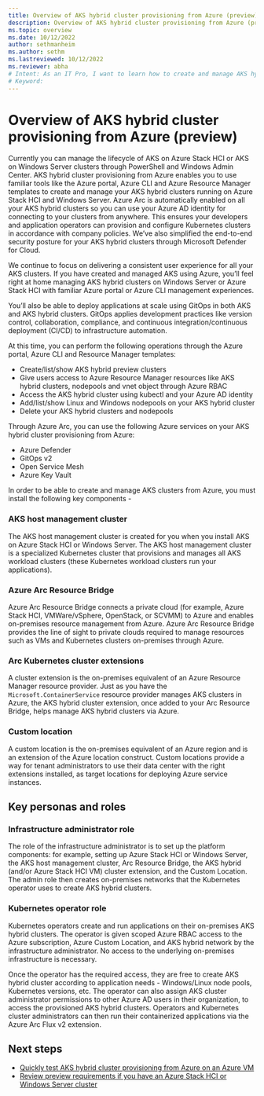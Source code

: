 ```yaml
---
title: Overview of AKS hybrid cluster provisioning from Azure (preview)
description: Overview of AKS hybrid cluster provisioning from Azure (preview)
ms.topic: overview
ms.date: 10/12/2022
author: sethmanheim
ms.author: sethm 
ms.lastreviewed: 10/12/2022
ms.reviewer: abha
# Intent: As an IT Pro, I want to learn how to create and manage AKS hybrid clusters on-premises from Azure
# Keyword: 
---
```


# Overview of AKS hybrid cluster provisioning from Azure (preview)

Currently you can manage the lifecycle of AKS on Azure Stack HCI or AKS on Windows Server clusters through PowerShell and Windows Admin Center. AKS hybrid cluster provisioning from Azure enables you to use familiar tools like the Azure portal, Azure CLI and Azure Resource Manager templates to create and manage your AKS hybrid clusters running on Azure Stack HCI and Windows Server. Azure Arc is automatically enabled on all your AKS hybrid clusters so you can use your Azure AD identity for connecting to your clusters from anywhere. This ensures your developers and application operators can provision and configure Kubernetes clusters in accordance with company policies. We’ve also simplified the end-to-end security posture for your AKS hybrid clusters through Microsoft Defender for Cloud.  

We continue to focus on delivering a consistent user experience for all your AKS clusters. If you have created and managed AKS using Azure, you’ll feel right at home managing AKS hybrid clusters on Windows Server or Azure Stack HCI with familiar Azure portal or Azure CLI management experiences. 

You’ll also be able to deploy applications at scale using GitOps in both AKS and AKS hybrid clusters. GitOps applies development practices like version control, collaboration, compliance, and continuous integration/continuous deployment (CI/CD) to infrastructure automation. 

At this time, you can perform the following operations through the Azure portal, Azure CLI and Resource Manager templates:

- Create/list/show AKS hybrid preview clusters
- Give users access to Azure Resource Manager resources like AKS hybrid clusters, nodepools and vnet object through Azure RBAC 
- Access the AKS hybrid cluster using kubectl and your Azure AD identity
- Add/list/show Linux and Windows nodepools on your AKS hybrid cluster
- Delete your AKS hybrid clusters and nodepools 

Through Azure Arc, you can use the following Azure services on your AKS hybrid cluster provisioning from Azure:

- Azure Defender
- GitOps v2
- Open Service Mesh
- Azure Key Vault

In order to be able to create and manage AKS clusters from Azure, you must install the following key components -

### AKS host management cluster

The AKS host management cluster is created for you when you install AKS on Azure Stack HCI or Windows Server. The AKS host management cluster is a specialized Kubernetes cluster that provisions and manages all AKS workload clusters (these Kubernetes workload clusters run your applications). 

### Azure Arc Resource Bridge

Azure Arc Resource Bridge connects a private cloud (for example, Azure Stack HCI, VMWare/vSphere, OpenStack, or SCVMM) to Azure and enables on-premises resource management from Azure. Azure Arc Resource Bridge provides the line of sight to private clouds required to manage resources such as VMs and Kubernetes clusters on-premises through Azure. 

### Arc Kubernetes cluster extensions

A cluster extension is the on-premises equivalent of an Azure Resource Manager resource provider. Just as you have the `Microsoft.ContainerService` resource provider  manages AKS clusters in Azure, the AKS hybrid cluster extension, once added to your Arc Resource Bridge, helps manage AKS hybrid clusters via Azure.

### Custom location

A custom location is the on-premises equivalent of an Azure region and is an extension of the Azure location construct. Custom locations provide a way for tenant administrators to use their data center with the right extensions installed, as target locations for deploying Azure service instances.

## Key personas and roles

### Infrastructure administrator role

The role of the infrastructure administrator is to set up the platform components: for example, setting up Azure Stack HCI or Windows Server, the AKS host management cluster, Arc Resource Bridge, the AKS hybrid (and/or Azure Stack HCI VM) cluster extension, and the Custom Location. The admin role then creates on-premises networks that the Kubernetes operator uses to create AKS hybrid clusters. 

### Kubernetes operator role

Kubernetes operators create and run applications on their on-premises AKS hybrid clusters. The operator is given scoped Azure RBAC access to the Azure subscription, Azure Custom Location, and AKS hybrid network by the infrastructure administrator. No access to the underlying on-premises infrastructure is necessary.

Once the operator has the required access, they are free to create AKS hybrid cluster according to application needs - Windows/Linux node pools, Kubernetes versions, etc. The operator can also assign AKS cluster administrator permissions to other Azure AD users in their organization, to access the provisioned AKS hybrid clusters. Operators and Kubernetes cluster administrators can then run their containerized applications via the Azure Arc Flux v2 extension.

## Next steps

- [Quickly test AKS hybrid cluster provisioning from Azure on an Azure VM](aks-hybrid-preview-azure-vm.md)
- [Review preview requirements if you have an Azure Stack HCI or Windows Server cluster](aks-hybrid-preview-requirements.md)
